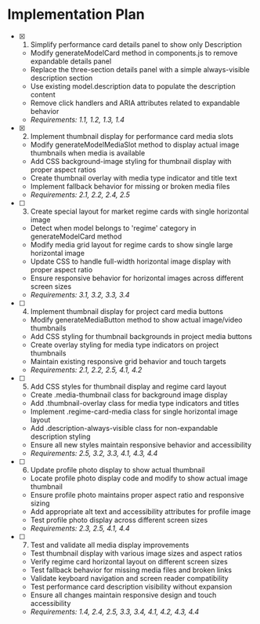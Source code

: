 # Implementation Plan

- [x] 1. Simplify performance card details panel to show only Description




  - Modify generateModelCard method in components.js to remove expandable details panel
  - Replace the three-section details panel with a simple always-visible description section
  - Use existing model.description data to populate the description content
  - Remove click handlers and ARIA attributes related to expandable behavior
  - _Requirements: 1.1, 1.2, 1.3, 1.4_

- [x] 2. Implement thumbnail display for performance card media slots





  - Modify generateModelMediaSlot method to display actual image thumbnails when media is available
  - Add CSS background-image styling for thumbnail display with proper aspect ratios
  - Create thumbnail overlay with media type indicator and title text
  - Implement fallback behavior for missing or broken media files
  - _Requirements: 2.1, 2.2, 2.4, 2.5_

- [ ] 3. Create special layout for market regime cards with single horizontal image
  - Detect when model belongs to 'regime' category in generateModelCard method
  - Modify media grid layout for regime cards to show single large horizontal image
  - Update CSS to handle full-width horizontal image display with proper aspect ratio
  - Ensure responsive behavior for horizontal images across different screen sizes
  - _Requirements: 3.1, 3.2, 3.3, 3.4_

- [ ] 4. Implement thumbnail display for project card media buttons
  - Modify generateMediaButton method to show actual image/video thumbnails
  - Add CSS styling for thumbnail backgrounds in project media buttons
  - Create overlay styling for media type indicators on project thumbnails
  - Maintain existing responsive grid behavior and touch targets
  - _Requirements: 2.1, 2.2, 2.5, 4.1, 4.2_

- [ ] 5. Add CSS styles for thumbnail display and regime card layout
  - Create .media-thumbnail class for background image display
  - Add .thumbnail-overlay class for media type indicators and titles
  - Implement .regime-card-media class for single horizontal image layout
  - Add .description-always-visible class for non-expandable description styling
  - Ensure all new styles maintain responsive behavior and accessibility
  - _Requirements: 2.5, 3.2, 3.3, 4.1, 4.3, 4.4_

- [ ] 6. Update profile photo display to show actual thumbnail
  - Locate profile photo display code and modify to show actual image thumbnail
  - Ensure profile photo maintains proper aspect ratio and responsive sizing
  - Add appropriate alt text and accessibility attributes for profile image
  - Test profile photo display across different screen sizes
  - _Requirements: 2.3, 2.5, 4.1, 4.4_

- [ ] 7. Test and validate all media display improvements
  - Test thumbnail display with various image sizes and aspect ratios
  - Verify regime card horizontal layout on different screen sizes
  - Test fallback behavior for missing media files and broken links
  - Validate keyboard navigation and screen reader compatibility
  - Test performance card description visibility without expansion
  - Ensure all changes maintain responsive design and touch accessibility
  - _Requirements: 1.4, 2.4, 2.5, 3.3, 3.4, 4.1, 4.2, 4.3, 4.4_